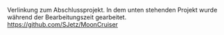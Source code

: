 Verlinkung zum Abschlussprojekt. In dem unten stehenden Projekt wurde während der Bearbeitungszeit gearbeitet.
https://github.com/SJetz/MoonCruiser
